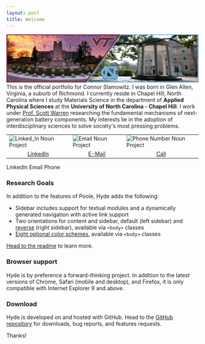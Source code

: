 ```yaml
---
layout: post
title: Welcome
---
```

![Placeholder](https://raw.githubusercontent.com/ConnorSlamowitz/Connor-Slamowitz/main/public/1599063296684.jpg "My Image")
This is the official portfolio for Connor Slamowitz. I was born in Glen Allen, Virginia, a suburb of Richmond. I currently reside in Chapel Hill, North Carolina where I study Materials Science in the department of **Applied Physical Sciences** at the **University of North Carolina - Chapel Hill**. I work under [Prof. Scott Warren](http://2d-lab.com/) researching the fundamental mechanisms of next-generation battery components. My interests lie in the adoption of interdisciplinary sciences to solve society's most pressing problems. 

<table cellpadding="0" cellspacing="0" border="0">
  <tbody>
    <tr>
      <td><img src="https://raw.githubusercontent.com/ConnorSlamowitz/ConnorSlamowitz.github.io/main/public/noun_Media_2149767.png" style="width:20%;margin-left:auto;margin-right:auto;" alt="Linked_In Noun Project"></td>
      <td><img src="https://raw.githubusercontent.com/ConnorSlamowitz/ConnorSlamowitz.github.io/main/public/noun_Email_1002247.png" style="width:20%;margin-left:auto;margin-right:auto;" alt="Email Noun Project"></td>
      <td><img src="https://raw.githubusercontent.com/ConnorSlamowitz/ConnorSlamowitz.github.io/main/public/noun_call_2766591.png" style="width:34%;margin-left:auto;margin-right:auto;" alt="Phone Number Noun Project"></td>
    </tr>
    <tr style="text-align:center;">
      <td><a href="https://www.linkedin.com/in/connorslamowitz">LinkedIn</a></td>
      <td><a href="mailto: slamo1@email.unc.edu">E-Mail</a></td>
      <td><a href="tel:804-525-0368">Call</a></td>
    </tr>
  </tbody>
</table>
LinkedIn Email Phone

### Research Goals

In addition to the features of Poole, Hyde adds the following:

* Sidebar includes support for textual modules and a dynamically generated navigation with active link support
* Two orientations for content and sidebar, default (left sidebar) and [reverse](https://github.com/poole/lanyon#reverse-layout) (right sidebar), available via `<body>` classes
* [Eight optional color schemes](https://github.com/poole/hyde#themes), available via `<body>` classes

[Head to the readme](https://github.com/poole/hyde#readme) to learn more.

### Browser support

Hyde is by preference a forward-thinking project. In addition to the latest versions of Chrome, Safari (mobile and desktop), and Firefox, it is only compatible with Internet Explorer 9 and above.

### Download

Hyde is developed on and hosted with GitHub. Head to the <a href="https://github.com/poole/hyde">GitHub repository</a> for downloads, bug reports, and features requests.

Thanks!
